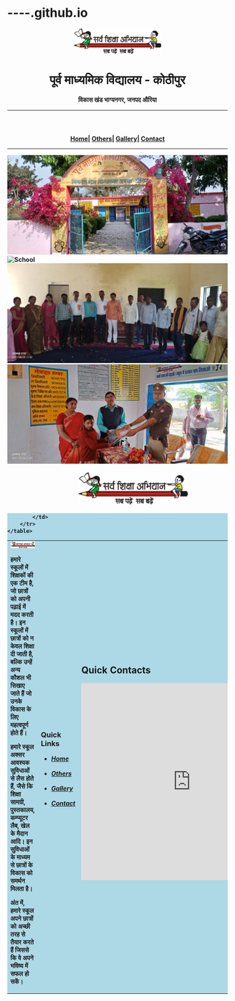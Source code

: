 # ----.github.io
<html>
<head>
	<header>
	<title>Kothipur School</title>
	<link rel="stylesheet" type="text/css" href="School.css">
<script src="https://kit.fontawesome.com/acaaadcd83.js" crossorigin="anonymous"></script>
</head>
<body>
	
<center>
<div>	
	<img src="School/logo.jpeg"width="200">
	<br>
	<h1>
	<b>पूर्व माध्यमिक विद्यालय - कोठीपुर<b>
</h1>
	<b>विकास खंड भाग्यनगर, जनपद औरिया<b>
</center>
<hr>
</header>
<center>
<a href="Home.html">Home</a>| <a href="Others.html">Others</a>| <a href="Gallery.html">Gallery</a>| <a href="Contact.html">Contact</a><hr>
</center>
</div>
<div class="slideshow" >
	<img src="School/bg.jpeg" alt="School">
	<img src="School/4.jpg" alt="School">
	<img src="School/2.jpeg" alt="School">
	<img src="School/5.jpg" alt="School">
</div>
<br>
<marquee scrollamount="10" direction="left" >  <img src="School/logo.jpeg" width="250px" >
</marquee>
<br>

<div style="background:lightblue;">
	<table>
		<tr>
			<td>
				<font color="">
			<img src="School/logo.jpeg" alt="logo" width="250px">
			<p>हमारे स्कूलों में शिक्षकों की एक  टीम  है, जो छात्रों को अपनी पढ़ाई में मदद करती है। इन स्कूलों में छात्रों को न केवल शिक्षा दी जाती है, बल्कि उन्हें अन्य कौशल भी सिखाए जाते हैं जो उनके विकास के लिए महत्वपूर्ण होते हैं।
<p>
हमारे स्कूल अक्सर आवश्यक सुविधाओं से लैस होते हैं, जैसे कि शिक्षा सामग्री, पुस्तकालय, कम्प्यूटर लैब, खेल के मैदान आदि। इन सुविधाओं के माध्यम से छात्रों के विकास को समर्थन मिलता है।
</p>
<p>
अंत में, हमारे स्कूल अपने छात्रों को अच्छी तरह से तैयार करते हैं जिससे कि वे अपने भविष्य में सफल हो सकें।</p>
			</td>
</div>
<div class="link">
			<td>
				<h3>Quick Links</h3>
				<ul><i>
					<li><a href="Home.html">Home</a></li>
					<br>
					<li><a href="Others.html">Others</a></li>
					<br>
					<li><a href="Gallery.html">Gallery</a></li>
					<br>
					<li><a href="Contact.html">Contact</a></li>
</i>
				</ul>
			</td>
			</div>
				<td>
					<div class="maps">
					<h2>Quick Contacts</h2>
					<iframe src="https://www.google.com/maps/embed?pb=!1m18!1m12!1m3!1d1241.8189843451353!2d79.48434999713213!3d26.59492367616323!2m3!1f0!2f0!3f0!3m2!1i1024!2i768!4f13.1!3m3!1m2!1s0x399dfb31feebc953%3A0xdb048524ebdadd91!2z4KSq4KWC4KSw4KWN4KS1IOCkruCkvuCkp-CljeCkr-CkruCkv-CklSDgpLXgpL_gpKbgpY3gpK_gpL7gpLLgpK8g4KSV4KWL4KSg4KWA4KSq4KWB4KSw!5e1!3m2!1sen!2sin!4v1678883616890!5m2!1sen!2sin" width="500" height="450" style="border:0;" allowfullscreen="" loading="lazy" referrerpolicy="no-referrer-when-downgrade"></iframe>
				</div>
				</td>

			</td>
		</tr>
	</table>
</body>
</html>
